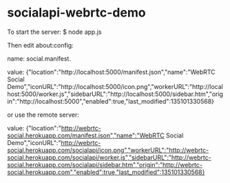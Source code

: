 socialapi-webrtc-demo
=====================

To start the server:
$ node app.js

Then edit about:config:

name: social.manifest.<foo>

value: {"location":"http://localhost:5000/manifest.json","name":"WebRTC Social Demo","iconURL":"http://localhost:5000/icon.png","workerURL":"http://localhost:5000/worker.js","sidebarURL":"http://localhost:5000/sidebar.htm","origin":"http://localhost:5000","enabled":true,"last_modified":135101330568}

or use the remote server:

value: {"location":"http://webrtc-social.herokuapp.com/manifest.json","name":"WebRTC Social Demo","iconURL":"http://webrtc-social.herokuapp.com/socialapi/icon.png","workerURL":"http://webrtc-social.herokuapp.com/socialapi/worker.js","sidebarURL":"http://webrtc-social.herokuapp.com/socialapi/sidebar.htm","origin":"http://webrtc-social.herokuapp.com","enabled":true,"last_modified":135101330568}